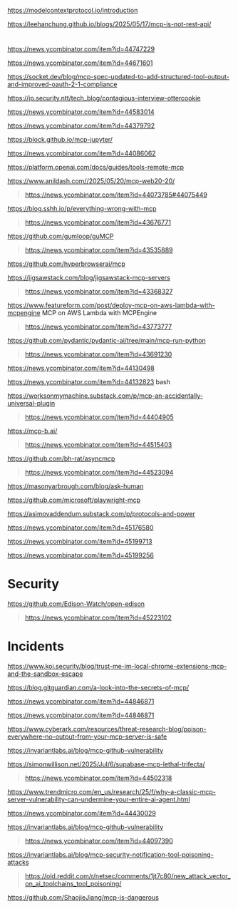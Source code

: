 https://modelcontextprotocol.io/introduction

https://leehanchung.github.io/blogs/2025/05/17/mcp-is-not-rest-api/

#
https://news.ycombinator.com/item?id=44747229

https://news.ycombinator.com/item?id=44671601

https://socket.dev/blog/mcp-spec-updated-to-add-structured-tool-output-and-improved-oauth-2-1-compliance

https://jp.security.ntt/tech_blog/contagious-interview-ottercookie

https://news.ycombinator.com/item?id=44583014

https://news.ycombinator.com/item?id=44379792

https://block.github.io/mcp-jupyter/

https://news.ycombinator.com/item?id=44086062

https://platform.openai.com/docs/guides/tools-remote-mcp

https://www.anildash.com//2025/05/20/mcp-web20-20/
> https://news.ycombinator.com/item?id=44073785#44075449

https://blog.sshh.io/p/everything-wrong-with-mcp
> https://news.ycombinator.com/item?id=43676771

https://github.com/gumloop/guMCP
> https://news.ycombinator.com/item?id=43535889

https://github.com/hyperbrowserai/mcp

https://jigsawstack.com/blog/jigsawstack-mcp-servers
> https://news.ycombinator.com/item?id=43368327

https://www.featureform.com/post/deploy-mcp-on-aws-lambda-with-mcpengine MCP on AWS Lambda with MCPEngine
> https://news.ycombinator.com/item?id=43773777

https://github.com/pydantic/pydantic-ai/tree/main/mcp-run-python
> https://news.ycombinator.com/item?id=43691230

https://news.ycombinator.com/item?id=44130498

https://news.ycombinator.com/item?id=44132823 bash

https://worksonmymachine.substack.com/p/mcp-an-accidentally-universal-plugin
> https://news.ycombinator.com/item?id=44404905

https://mcp-b.ai/
> https://news.ycombinator.com/item?id=44515403

https://github.com/bh-rat/asyncmcp
> https://news.ycombinator.com/item?id=44523094

https://masonyarbrough.com/blog/ask-human

https://github.com/microsoft/playwright-mcp

https://asimovaddendum.substack.com/p/protocols-and-power

https://news.ycombinator.com/item?id=45176580

https://news.ycombinator.com/item?id=45199713

https://news.ycombinator.com/item?id=45199256

# Security
https://github.com/Edison-Watch/open-edison
> https://news.ycombinator.com/item?id=45223102

# Incidents
https://www.koi.security/blog/trust-me-im-local-chrome-extensions-mcp-and-the-sandbox-escape

https://blog.gitguardian.com/a-look-into-the-secrets-of-mcp/

https://news.ycombinator.com/item?id=44846871

https://news.ycombinator.com/item?id=44846871

https://www.cyberark.com/resources/threat-research-blog/poison-everywhere-no-output-from-your-mcp-server-is-safe

https://invariantlabs.ai/blog/mcp-github-vulnerability

https://simonwillison.net/2025/Jul/6/supabase-mcp-lethal-trifecta/
> https://news.ycombinator.com/item?id=44502318

https://www.trendmicro.com/en_us/research/25/f/why-a-classic-mcp-server-vulnerability-can-undermine-your-entire-ai-agent.html

https://news.ycombinator.com/item?id=44430029

https://invariantlabs.ai/blog/mcp-github-vulnerability
> https://news.ycombinator.com/item?id=44097390

https://invariantlabs.ai/blog/mcp-security-notification-tool-poisoning-attacks
> https://old.reddit.com/r/netsec/comments/1jt7c80/new_attack_vector_on_ai_toolchains_tool_poisoning/

https://github.com/ShaojieJiang/mcp-is-dangerous
